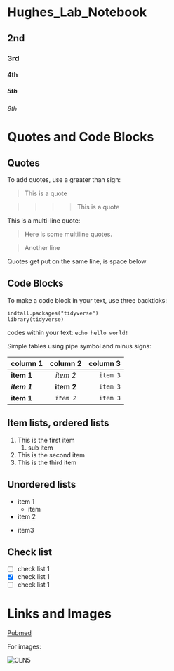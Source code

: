 # Hughes_Lab_Notebook

## 2nd

### 3rd

#### 4th

##### 5th

###### 6th

# Quotes and Code Blocks

## Quotes

To add quotes, use a greater than sign:

> This is a quote

>>>> This is a quote

This is a multi-line quote:

> Here is some multiline quotes.

> Another line

Quotes get put on the same line, is space below

## Code Blocks

To make a code block in your text, use three backticks:

```
indtall.packages("tidyverse")
library(tidyverse)
```

codes within your text: `echo hello world!`

Simple tables using pipe symbol and minus signs:

| column 1 | column 2 | column 3 |
|:---------|:--------:|---------:|
| **item 1** | _item 2_ | `item 3` |
| ***item 1*** | __item 2__ | `item 3` |
| **item 1** | _`item 2`_ | `item 3` |

## Item lists, ordered lists

1. This is the first item
    1. sub item
1. This is the second item
1. This is the third item

## Unordered lists

* item 1
    - item
* item 2

- item3

## Check list

- [ ] check list 1
- [X] check list 1
- [ ] check list 1

# Links and Images

[Pubmed](https://www.ncbi.nlm.nih.gov/pubmed/)

For images:

![CLN5](https://www.abcam.com/ps/products/170/ab170899/Images/ab170899-170851-ab170899IF.jpg)


